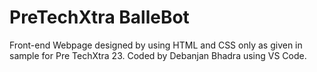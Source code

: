 # PreTechXtra BalleBot
 Front-end Webpage designed by using HTML and CSS only as given in sample for Pre TechXtra 23.  Coded by Debanjan  Bhadra using VS Code.
